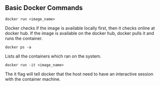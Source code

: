 ## Basic Docker Commands

```
docker run <image_name>
```
Docker checks if the image is available locally first, then it checks online at docker hub. If the image is available on the docker hub, docker pulls it and runs the container.

```
docker ps -a
```
Lists all the containers which ran on the system.


```
docker run -it <image_name>
```
The it flag will tell docker that the host need to have an interactive session with the container machine.
